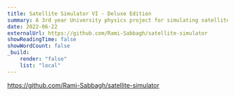 ```yaml
---
title: Satellite Simulator VI - Deluxe Edition
summary: A 3rd year University physics project for simulating satellites motion in orbit.
date: 2022-06-22
externalUrl: https://github.com/Rami-Sabbagh/satellite-simulator
showReadingTime: false
showWordCount: false
_build:
    render: "false"
    list: "local"
---
```


https://github.com/Rami-Sabbagh/satellite-simulator